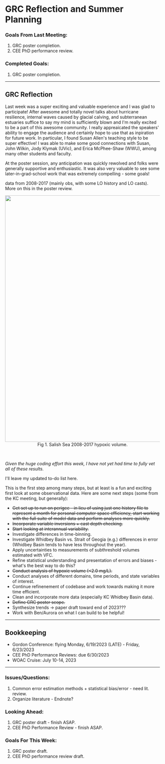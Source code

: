 # GRC Reflection and Summer Planning

### Goals From Last Meeting:
1. GRC poster completion.
2. CEE PhD performance review.

### Completed Goals:
1. GRC poster completion.

---

## GRC Reflection

Last week was a super exciting and valuable experience and I was glad to participate! After awesome and totally novel talks about hurricane resilience, internal waves caused by glacial calving, and subterranean estuaries suffice to say my mind is sufficiently blown and I'm really excited to be a part of this awesome community. I really appreaicated the speakers' ability to engage the audience and certainly hope to use that as inpiration for future work. In particular, I found Susan Allen's teaching style to be super effective! I was able to make some good connections with Susan, John Wilkin, Jody Klymak (UVic), and Erica McPhee-Shaw (WWU), among many other students and faculty.

At the poster session, any anticipation was quickly rewolved and folks were generally supportive and enthusiastic. It was also very valuable to see some later-in-grad-school work that was extremely compelling - some goals!



data from 2008-2017 (mainly obs, with some LO history and LO casts). More on this in the poster review.

<p style="text-align:center;"><img src="https://github.com/dakotamm/dakotamm.github.io/assets/55995675/6917a7ee-0837-41d6-aa59-974a1d374904" width="800"/><br>Fig 1. Salish Sea 2008-2017 hypoxic volume.</p><br>

*Given the huge coding effort this week, I have not yet had time to fully vet all of these results.*

I'll leave my updated to-do list here.

This is the first step among many steps, but at least is a fun and exciting first look at some observational data. Here are some next steps (some from the KC meeting, but generally):
* ~~Get set up to run on perigee - in lieu of using just one history file to represent a month for personal computer space efficiency, start working with the full suite of model data and perform analyses more quickly.~~
* ~~Incorporate variable inversions + cast depth checking.~~
* ~~Start looking at interannual variability.~~
* Investigate differences in time-binning.
* Investigate Whidbey Basin vs. Strait of Geogia (e.g.) differences in error (Whidbey Basin tends to have less throughout the year).
* Apply uncertainties to measurements of subthreshold volumes estimated with VFC.
* Refine statistical understanding and presentation of errors and biases - what's the best way to do this?
* ~~Conduct analysis of hypoxic volume (<2.0 mg/L).~~
* Conduct analyses of different domains, time periods, and state variables of interest.
* Continue refinenement of codebase and work towards making it more time efficient.
* Clean and incorporate more data (especially KC Whidbey Basin data).
* ~~Define GRC poster scope.~~
* Synthesize trends -> paper draft toward end of 2023???
* Work with Ben/Aurora on what I can build to be helpful!


---

## Bookkeeping 
* Gordon Conference: flying Monday, 6/19/2023 (LATE) - Friday, 6/23/2023
* CEE PhD Performance Reviews: due 6/30/2023
* WOAC Cruise: July 10-14, 2023

---

### Issues/Questions:
1. Common error estimation methods + statistical bias/error - need lit. review.
2. Organize literature - Endnote?

### Looking Ahead:
1. GRC poster draft - finish ASAP.
2. CEE PhD Performance Review - finish ASAP.

### Goals For This Week:
1. GRC poster draft.
2. CEE PhD performance review draft.
